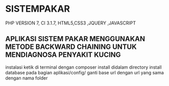 # SISTEMPAKAR
PHP VERSION 7,
CI 3.1.7,
HTML5,CSS3
,JQUERY
,JAVASCRIPT


APLIKASI SISTEM PAKAR MENGGUNAKAN METODE BACKWARD CHAINING UNTUK MENDIAGNOSA PENYAKIT KUCING
--------------------------------------------------------------------------------------------

instalasi 
ketik di terminal dengan composer install didalam directory 
install database
pada bagian aplikasi/config/ ganti base url dengan url yang sama dengan nama folder
